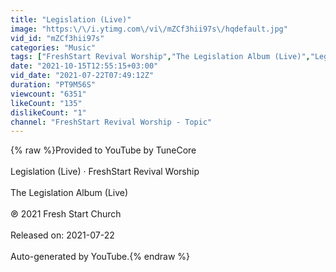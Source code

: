 ```yaml
---
title: "Legislation (Live)"
image: "https:\/\/i.ytimg.com\/vi\/mZCf3hii97s\/hqdefault.jpg"
vid_id: "mZCf3hii97s"
categories: "Music"
tags: ["FreshStart Revival Worship","The Legislation Album (Live)","Legislation (Live)"]
date: "2021-10-15T12:55:15+03:00"
vid_date: "2021-07-22T07:49:12Z"
duration: "PT9M56S"
viewcount: "6351"
likeCount: "135"
dislikeCount: "1"
channel: "FreshStart Revival Worship - Topic"
---
```

{% raw %}Provided to YouTube by TuneCore<br /><br />Legislation (Live) · FreshStart Revival Worship<br /><br />The Legislation Album (Live)<br /><br />℗ 2021 Fresh Start Church<br /><br />Released on: 2021-07-22<br /><br />Auto-generated by YouTube.{% endraw %}
